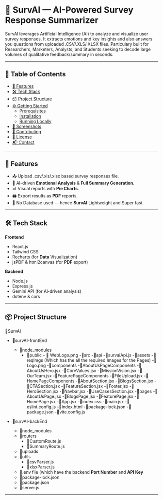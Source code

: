 # 🧠 SurvAI — AI-Powered Survey Response Summarizer


SurvAI leverages Artificial Intelligence (AI) to analyze and visualize user survey responses. It extracts emotions and key insights and also answers you questions from uploaded .CSV/.XLS/.XLSX files. Particulary built for Researchers, Marketers, Analysts, and Students seeking to decode large volumes of qualitative feedback/summary in seconds.


---


## 📂 Table of Contents

- [🚀 Features](#-features)
- [🛠 Tech Stack](#-tech-stack)
- [📦 Project Structure](#-project-structure)
- [⚙️ Getting Started](#-getting-started)
  - [Prerequisites](#prerequisites)
  - [Installation](#installation)
  - [Running Locally](#running-locally)
- [📸 Screenshots](#-screenshots)
- [🤝 Contributing](#-contributing)
- [🪪 License](#-license)
- [📬 Contact](#-contact)


---


## 🚀 Features

- 📤 Upload .csv/.xls/.xlsx based survey responses file.
- 🧠 AI-driven **Emotional Analysis** & **Full Summary Generation**.
- 📊 Visual reports with **Pie Charts**.
- 🖨 Export results as **PDF** reports.
- 💾 No Database used — hence **SurvAI** Lightweight and Super fast.

---

## 🛠 Tech Stack

**Frontend**  
- React.js  
- Tailwind CSS  
- Recharts (for **Data** Visualization)  
- jsPDF & html2canvas (for **PDF** export)

**Backend**  
- Node.js  
- Express.js  
- Gemini API (for AI-driven analysis)  
- dotenv & cors

---

## 📦 Project Structure

📂SurvAI
  - 📂survAI-frontEnd
    - 📂node_modules
      - 📂public
            - 📄 WebLogo.png
      -📂src
          -📂api
              -📄survaiApi.js
          -📂assets
              -📂reqImgs (Which has the all the required Images for the Pages)
              -📄Logo.png
          -📂components
              -📂AboutUsPageComponents
                  -📄AboutUsHero.jsx
                  -📄CoreValues.jsx
                  -📄MissionVision.jsx
                  -📄OurTeam.jsx
              -📂FeaturePageComponents
                  -📄FileUpload.jsx
              -📂HomePageComponents
                  -📄AboutSection.jsx
                  -📄BlogsSection.jsx
                  -📄CTASection.jsx
                  -📄FeatureSection.jsx
                  -📄Footer.jsx
                  -📄HeroSection.jsx
                  -📄Navbar.jsx
                  -📄UseCasesSection.jsx
          -📂pages
              -📄AboutUsPage.jsx
              -📄BlogsPage.jsx
              -📄FeaturePage.jsx
              -📄HomePage.jsx
          -📄App.jsx
          -📄index.css
          -📄main.jsx
      -📄eslint.config.js
      -📄index.html
      -📄package-lock.json
      -📄package.json
      -📄vite.config.js

  - 📂survAI-backEnd
      - 📂node_modules
      - 📂routers
          - 📄CustomRoute.js
          - 📄SummaryRoute.js
      - 📂uploads
      - 📂utils
          - 📄csvParser.js
          - 📄xlsxParser.js
      - 📄.env file (which have the backend **Port Number** and **API Key**
      - 📄package-lock.json
      - 📄package.json
      - 📄server.js


---
